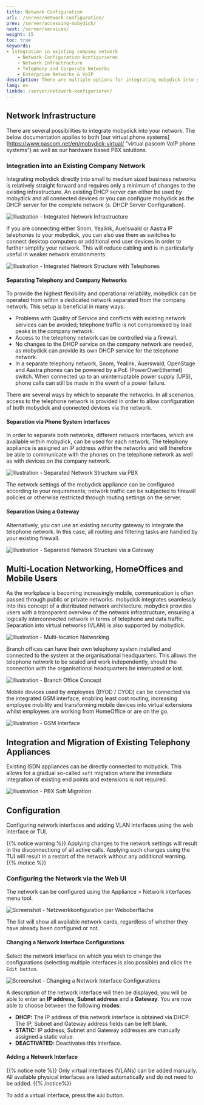 ```yaml
---
title: Network Configuration
url:  /server/network-configuration/
prev: /server/accessing-mobydick/
next: /server/services/
weight: 15
toc: true
keywords:
- Integration in existing company network
    - Network Configuration konfigurieren
    - Network Infractructure
    - Telephony and Corporate Networks
    - Enterprise Networks & VoIP
description: There are multiple options for integrating mobydick into your network.
lang: en
linkde: /server/netzwerk-konfigurieren/
---
```


## Network Infrastructure

There are several possibilities to integrate mobydick into your network. The below documentation applies to both [our virtual phone systems] (https://www.pascom.net/en/mobydick-virtual/ "virtual pascom VoIP phone systems") as well as our hardware based PBX solutions.


### Integration into an Existing Company Network
Integrating mobydick directly into small to medium sized business networks is relatively straight forward and requires only a minimum of changes to the existing infrastructure. An existing DHCP server can either be used by mobydick and all connected devices or you can configure mobydick as the DHCP server for the complete network (s. DHCP Server Configuration).

![Illustration - Integrated Network Infrastructure](../../images/integrated_networkstructure.png "Integration in Existing Network")

If you are connecting either Snom, Yealink, Auerswald or Aastra IP telephones to your mobydick, you can also use them as switches to connect desktop computers or additional end user devices in order to further simplify your network. This will reduce cabling and is in particularly useful in weaker network environments.

![Illustration - Integrated Network Structure with Telephones](../../images/integrated_networkstructure_snom.png "Using the Telephony Switch")


#### Separating Telephony and Company Networks

To provide the highest flexibility and operational reliability, mobydick can be operated from within a dedicated network separated from the company network. This setup is beneficial in many ways:

* Problems with Quality of Service and conflicts with existing network services can be avoided; telephone traffic is not compromised by load peaks in the company network.
* Access to the telephony network can be controlled via a firewall.
* No changes to the DHCP service on the company network are needed, as mobydick can provide its own DHCP service for the telephone network.
* In a separate telephony network, Snom, Yealink, Auerswald, OpenStage and Aastra phones can be powered by a PoE (PowerOverEthernet) switch. When connected up to an uninterruptable power supply (UPS), phone calls can still be made in the event of a power failure.

There are several ways by which to separate the networks. In all scenarios, access to the telephone network is provided in order to allow configuration of both mobydick and connected devices via the network.

#### Separation via Phone System Interfaces
In order to separate both networks, different network interfaces, which are available within mobydick, can be used for each network. The telephony appliance is assigned an IP address within the networks and will therefore be able to communicate with the phones on the telephone network as well as with devices on the company network.

![Illustration - Separated Network Structure via PBX](../../images/separated_network_structure_via_pbx.png "Separated Network Structure via PBX")

The network settings of the mobydick appliance can be configured according to your requirements; network traffic can be subjected to firewall policies or otherwise restricted through routing settings on the server.

#### Separation Using a Gateway
Alternatively, you can use an existing security gateway to integrate the telephone network. In this case, all routing and filtering tasks are handled by your existing firewall.

![Illustration - Separated Network Structure via a Gateway](../../images/separated_network_structure_via_gateway.png "Separation via a Gateway")

## Multi-Location Networking, HomeOffices and Mobile Users
As the workplace is becoming increasingly mobile, communication is often passed through public or private networks. mobydick integrates seamlessly into this concept of a distributed network architecture. mobydick provides users with a transparent overview of the network infrastructure, ensuring a logically interconnected network in terms of telephone and data traffic. Separation into virtual networks (VLAN) is also supported by mobydick.

![Illustration - Multi-location Networking](../../images/distributed_networkstructure_homeoffice.png "Multi-Location Networking, HomeOffices and Mobile Users")

Branch offices can have their own telephony system installed and connected to the system at the organisational headquarters. This allows the telephone network to be scaled and work independently, should the connection with the organisational headquarters be interrupted or lost.

![Illustration - Branch Office Concept](../../images/distributed_networkstructure.png "Separated Branch Offices with separate mobydick PBXs")

Mobile devices used by employees (BYOD / CYOD) can be connected via the integrated GSM interface, enabling least cost routing, increasing employee mobility and transforming mobile devices into virtual extensions whilst employees are working from HomeOffice or are on the go.

![Illustration - GSM Interface](../../images/distributed_networkstructure_gsm.png "Mobile Device Integration per GSM Gateway")

## Integration and Migration of Existing Telephony Appliances
Existing ISDN appliances can be directly connected to mobydick. This allows for a gradual so-called `soft` migration where the immediate integration of existing end points and extensions is not required.

![Illustration - PBX Soft Migration](../../images/integration_existing_pbx.png "Integration and Migration of Existing Phone System")

## Configuration

Configuring network interfaces and adding VLAN interfaces using the web interface or TUI.

{{% notice warning %}}
Applying changes to the network settings will result in the disconnectiong of all active calls. Applying such changes using the TUI will result in a restart of the network without any additional warning.
{{% /notice %}}

### Configuring the Network via the Web UI

The network can be configured using the Appliance > Network interfaces menu tool.

![Screenshot - Netzwerkkonfiguration per Weboberfläche](../../images/network_interfaces.png "Netzwerkkonfiguration per Weboberfläche")

The list will show all available network cards, regardless of whether they have already been configured or not.

#### Changing a Network Interface Configurations

Select the network interface on which you wish to change the configurations (selecting multiple interfaces is also possible) and click the `Edit button`.

![Screenshot - Changing a Network Interface Configurations](../../images/network_interface_edit.png "Changing a Network Interface Configurations")

A description of the network interface will then be displayed; you will be able to enter an **IP address**, **Subnet address** and a **Gateway**. You are now able to choose between the following **modes**:

* **DHCP:** The IP address of this network interface is obtained via DHCP. The IP, Subnet and Gateway address fields can be left blank.
* **STATIC:**  IP address, Subnet and Gateway addresses are manually assigned a static value.
* **DEACTIVATED:** Deactivates this interface.

#### Adding a Network Interface

{{% notice note %}}
Only virtual interfaces (VLANs) can be added manually. All available physical interfaces are listed automatically and do not need to be added.
{{% /notice%}}

To add a virtual interface, press the `Add` button.
